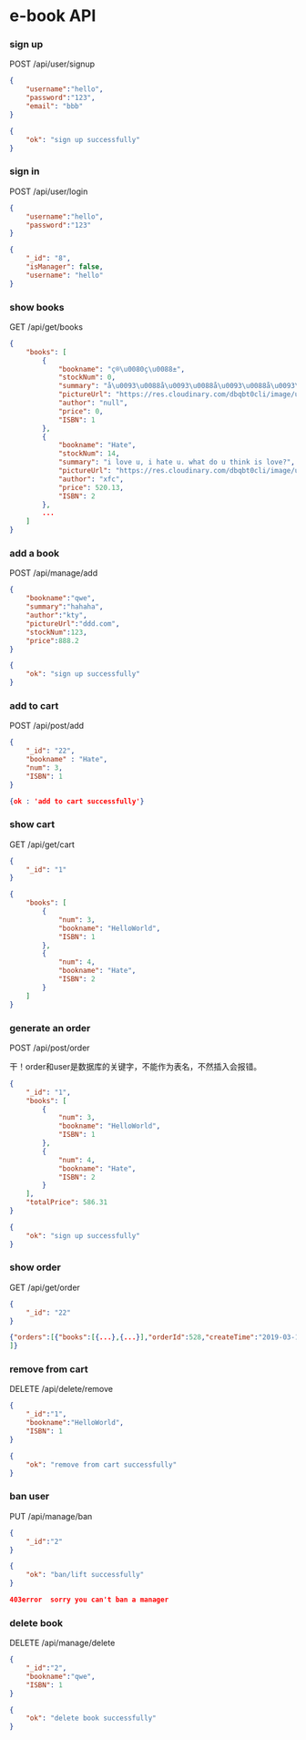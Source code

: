 # e-book API

### sign up

POST /api/user/signup

```json
{
	"username":"hello",
	"password":"123",
	"email": "bbb"
}
```

```json
{
    "ok": "sign up successfully"
}
```



### sign in

POST /api/user/login

```json
{
	"username":"hello",
	"password":"123"
}
```

```json
{
    "_id": "8",
    "isManager": false,
    "username": "hello"
}
```



### show books

GET /api/get/books

~~~json
{
    "books": [
        {
            "bookname": "ç®\u0080ç\u0088±",
            "stockNum": 0,
            "summary": "å\u0093\u0088å\u0093\u0088å\u0093\u0088å\u0093\u0088å\u0093\u0088å¸\u0088æ¯\u008dä¸\u0080å\u0097²",
            "pictureUrl": "https://res.cloudinary.com/dbqbt0cli/image/upload/v1552393152/yn6g38gzrdaqticwwwxx.jpg",
            "author": "null",
            "price": 0,
            "ISBN": 1
        },
        {
            "bookname": "Hate",
            "stockNum": 14,
            "summary": "i love u, i hate u. what do u think is love?",
            "pictureUrl": "https://res.cloudinary.com/dbqbt0cli/image/upload/v1552402553/udfwzzntf8f7tvbbiopc.jpg",
            "author": "xfc",
            "price": 520.13,
            "ISBN": 2
        },
        ...
    ]
}
~~~



### add a book

POST /api/manage/add

~~~json
{
    "bookname":"qwe",
    "summary":"hahaha",
    "author":"kty",
    "pictureUrl":"ddd.com",
    "stockNum":123,
    "price":888.2
}
~~~

~~~json
{
    "ok": "sign up successfully"
}
~~~



### add to cart

POST /api/post/add

~~~json
{
	"_id": "22",
	"bookname" : "Hate",
	"num": 3,
    "ISBN": 1
}
~~~

~~~json
{ok : 'add to cart successfully'}
~~~



### show cart

GET /api/get/cart

```json
{
	"_id": "1"
}
```

```json
{
    "books": [
        {
            "num": 3,
            "bookname": "HelloWorld",
            "ISBN": 1
        },
        {
            "num": 4,
            "bookname": "Hate",
            "ISBN": 2
        }
    ]
}
```



### generate an order

POST /api/post/order

干！order和user是数据库的关键字，不能作为表名，不然插入会报错。

```json
{
	"_id": "1",
	"books": [
        {
            "num": 3,
            "bookname": "HelloWorld",
            "ISBN": 1
        },
        {
            "num": 4,
            "bookname": "Hate",
            "ISBN": 2
        }
    ],
    "totalPrice": 586.31
}
```

```json
{
    "ok": "sign up successfully"
}
```



### show order

GET /api/get/order

```json
{
	"_id": "22"
}
```

```json
{"orders":[{"books":[{...},{...}],"orderId":528,"createTime":"2019-03-13 14:16:06.0"}
]}
```



### remove from cart

DELETE /api/delete/remove

~~~json
{
    "_id":"1",
    "bookname":"HelloWorld",
    "ISBN": 1
}
~~~

~~~json
{
    "ok": "remove from cart successfully"
}
~~~



### ban user

PUT /api/manage/ban

~~~json
{
    "_id":"2"
}
~~~

~~~json
{
    "ok": "ban/lift successfully"
}
~~~

~~~json
403error  sorry you can't ban a manager
~~~



### delete book

DELETE /api/manage/delete

~~~json
{
    "_id":"2",
    "bookname":"qwe",
    "ISBN": 1
}
~~~

~~~json
{
    "ok": "delete book successfully"
}
~~~

